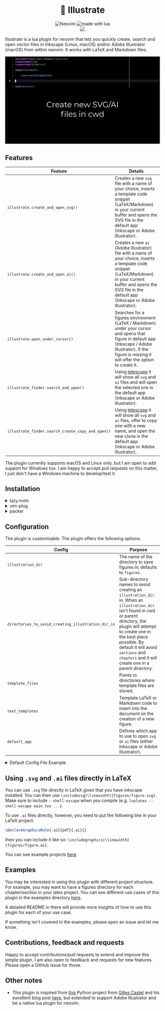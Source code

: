 <h1 align="center">🎨 Illustrate</h1>

<p align="center">

<img src="https://img.shields.io/badge/Neovim-57A143?logo=neovim&logoColor=fff&style=for-the-badge" alt="Neovim" />
<img src="https://img.shields.io/badge/Made%20With%20Lua-2C2D72?logo=lua&logoColor=fff&style=for-the-badge" alt="made with lua" >

<br/>
<a href="https://github.com/rpapallas/illustrate.nvim/actions/workflows/default.yaml/badge.svg" alt="GitHub Actions">
<img src="https://img.shields.io/github/actions/workflow/status/rpapallas/illustrate.nvim/default.yaml?branch=master">
</a>

Illustrate is a lua plugin for neovim that lets you quickly create, search 
and open vector files in Inkscape (Linux, macOS) and/or Adobe Illustrator (macOS) 
from within neovim. It works with LaTeX and Markdown files.

![demo](assets/demo.gif)

</p>

## Features

| Feature                                           | Details                                                                                                                                                                                                                    |
|---------------------------------------------------|----------------------------------------------------------------------------------------------------------------------------------------------------------------------------------------------------------------------------|
| `illustrate.create_and_open_svg()`                | Creates a new `svg` file with a name of your choice, inserts a template code snippet (LaTeX/Markdown) in your current buffer and opens the SVG file in the default app (Inkscape or Adobe Illustrator).                    |
| `illustrate.create_and_open_ai()`                 | Creates a new `ai` (Adobe Illustrator) file with a name of your choice, inserts a template code snippet (LaTeX/Markdown) in your current buffer and opens the SVG file in the default app (Inkscape or Adobe Illustrator). |
| `illustrate.open_under_cursor()`                  | Searches for a figures environment (LaTeX / Markdown) under your cursor and opens that figure in default app (Inkscape / Adobe Illustrator). If the figure is missing it will offer the option to create it.               |
| `illustrate_finder.search_and_open()`             | Using [telescope](https://github.com/nvim-telescope/telescope.nvim) it will show all `svg` and `ai` files and will open the selected one in the default app (Inkscape or Adobe Illustrator).                               |
| `illustrate_finder.search_create_copy_and_open()` | Using [telescope](https://github.com/nvim-telescope/telescope.nvim) it will show all `svg` and `ai` files, offer to copy one with a new name, and open the new clone in the default app (Inkscape or Adobe Illustrator).   |

The plugin currently supports macOS and Linux only, but I am open to add
support for Windows too. I am happy to accept pull requests on this matter, I 
just don't have a Windows machine to develop/test it.

## Installation

<details>
<summary>lazy.nvim</summary>

```lua
return { 
'rpapallas/illustrate.nvim',
dependencies = {
    "rcarriga/nvim-notify",
    'nvim-lua/plenary.nvim',
    'nvim-telescope/telescope.nvim',
},
keys = function()
    local illustrate = require('illustrate')
    local illustrate_finder = require('illustrate.finder')

    return {
        {
            "<leader>is",
            function() illustrate.create_and_open_svg() end,
            desc = "Create and open a new SVG file with provided name."
        },
        {
            "<leader>ia",
            function() illustrate.create_and_open_ai() end,
            desc = "Create and open a new Adobe Illustrator file with provided name."
        },
        {
            "<leader>io",
            function() illustrate.open_under_cursor() end,
            desc = "Open file under cursor (or file within environment under cursor)."
        },
        {
            "<leader>if",
            function() illustrate_finder.search_and_open() end,
            desc = "Use telescope to search and open illustrations in default app."
        },
        {
            "<leader>ic",
            function() illustrate_finder.search_create_copy_and_open() end,
            desc = "Use telescope to search existing file, copy it with new name, and open it in default app."
        },
    }
end,
opts = {
    -- optionally define options.
},
}
```
</details>

<details>
<summary>vim-plug</summary>

```lua
local vim = vim
local Plug = vim.fn['plug#']

vim.call('plug#begin')
    Plug 'rpapallas/illustrate.nvim'
    Plug 'rcarriga/nvim-notify'
    Plug 'nvim-lua/plenary.nvim'
    Plug 'nvim-telescope/telescope.nvim'
vim.call('plug#end')

local illustrate = require('illustrate')
local illustrate_finder = require('illustrate.finder')
vim.keymap.set('n', '<leader>is', function() illustrate.create_and_open_svg() end, {})
vim.keymap.set('n', '<leader>ia', function() illustrate.create_and_open_ai() end, {})
vim.keymap.set('n', '<leader>io', function() illustrate.open_under_cursor() end, {})
vim.keymap.set('n', '<leader>if', function() illustrate_finder.search_and_open() end, {})
vim.keymap.set('n', '<leader>ic', function() illustrate_finder.search_create_copy_and_open() end, {})
```

Note the dependencies above (`nvim-notify`, `plenary`, and `telescope`).
Make sure to run `:PlugInstall`. Everything should work out of the box.
</details>

<details>
<summary>packer</summary>

```lua
vim.cmd [[packadd packer.nvim]]

return require('packer').startup(function(use)
    use 'rpapallas/illustrate.nvim'
    use 'wbthomason/packer.nvim'
    use 'rcarriga/nvim-notify'
    use 'nvim-lua/plenary.nvim'
    use 'nvim-telescope/telescope.nvim'
end)
```

</details>

## Configuration

The plugin is customisable. The plugin offers the following options:

| Config                                              | Purpose                                                                                                                                                                                                                                                                                                 |
|-----------------------------------------------------|---------------------------------------------------------------------------------------------------------------------------------------------------------------------------------------------------------------------------------------------------------------------------------------------------------|
| `illustration_dir`                                  | The name of the directory to save figures in; defaults to `figures`.                                                                                                                                                                                                                                    |
| `directories_to_avoid_creating_illustration_dir_in` | Sub-directory names to *avoid* creating an `illustration_dir` in. When an `illustration_dir` isn't found in cwd or parent directory, the plugin will attempt to create one in the best place possible. By default it will avoid `sections` and `chapters` and it will create one in a parent directory. |
| `template_files`                                    | Points to directories where template files are stored.                                                                                                                                                                                                                                                  |
| `text_templates`                                    | Template LaTeX or Markdown code to insert into the document on the creation of a new figure.                                                                                                                                                                                                            |
| `default_app`                                       | Defines which app to use to open `svg` or `ai` files (either Inkscape or Adobe Illustrator).                                                                                                                                                                                                            |


<details>
<summary>Default Config File Example</summary>

```lua
illustration_dir = "figures",
directories_to_avoid_creating_illustration_dir_in = {
    'sections',
    'chapters',
},
template_files = { -- Templates used when new vector documents are created.
    -- You can optionally define a path to your own template dir and
    -- bootstrap your documents with a better template than an empty 
    -- canvas. 
    directory = {
        svg = templates_dir .. "/svg/",
        ai = templates_dir .. "/ai/",
    },
    default = {
        svg = "default.svg",
        ai = "default.ai",
    }
},
text_templates = { -- Default code template for each vector type (svg/ai) and each document (tex/md)
    svg = {
        tex = [[
\begin{figure}[h]
  \centering
  \includesvg[width=0.8\textwidth]{$FILE_PATH}
  \caption{Caption}
  \label{fig:}
\end{figure}
            ]],
        md = "![caption]($FILE_PATH)",
    },
    ai = {
        tex = [[
\begin{figure}[h]
  \centering
  \includegraphics[width=0.8\linewidth]{$FILE_PATH}
  \caption{Caption}
  \label{fig:}
\end{figure}
            ]],
        md = "![caption]($FILE_PATH)",
    }
},
default_app = { -- default software to use for opening ai/svg files.
    svg = "inkscape", -- Options: inkscape/illustrator
    ai = "inkscape", -- Options: inkscape/illustrator
},
```

</details>

## Using `.svg` and `.ai` files directly in LaTeX

You can use `.svg` file directly in LaTeX given that you have inkscape 
installed. You can then use `\includesvg[\linewidth]{figures/figure.svg}`.
Make sure to include `--shell-escape` when you compile 
(e.g. `lualatex --shell-escape main.tex ...`).

To use `.ai` files directly, however, you need to put the following line in your
LaTeX project:

```tex
\DeclareGraphicsRule{.ai}{pdf}{.ai}{}
```

then you can include it like so: `\includegraphics[\linewidth]{figures/figure.ai}`.

You can see example projects [here](examples/).

## Examples

You may be interested in using this plugin with different project structure.
For example, you may want to have a figures directory for each chapter/section
in your latex project. You can see different use cases of this plugin in the
examples directory [here](examples/). 

A detailed README in there will provide
more insights of how to use this plugin for each of your use case.

If something isn't covered in the examples, please open an issue and let me know.

## Contributions, feedback and requests

Happy to accept contributions/pull requests to extend and improve this simple 
plugin. I am also open to feedback and requests for new features. Please open a 
GitHub issue for those.

## Other notes

* This plugin is inspired from [this](https://github.com/gillescastel/inkscape-figures) Python project from [Gilles Castel](https://github.com/gillescastel) and his excellent blog post [here](https://castel.dev/post/lecture-notes-2/), but extended to support Adobe Illustrator and be a native lua plugin for neovim.

